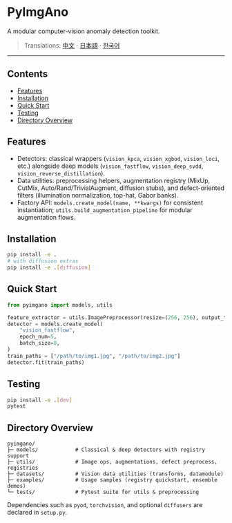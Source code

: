 # PyImgAno

A modular computer-vision anomaly detection toolkit.
  
> Translations: [中文](README_cn.md) · [日本語](README_ja.md) · [한국어](README_ko.md)

--- 
 
## Contents

- [Features](#features)
- [Installation](#installation)
- [Quick Start](#quick-start)
- [Testing](#testing)
- [Directory Overview](#directory-overview)

## Features

- Detectors: classical wrappers (`vision_kpca`, `vision_xgbod`, `vision_loci`, etc.) alongside deep models (`vision_fastflow`, `vision_deep_svdd`, `vision_reverse_distillation`).
- Data utilities: preprocessing helpers, augmentation registry (MixUp, CutMix, Auto/Rand/TrivialAugment, diffusion stubs), and defect-oriented filters (illumination normalization, top-hat, Gabor banks).
- Factory API: `models.create_model(name, **kwargs)` for consistent instantiation; `utils.build_augmentation_pipeline` for modular augmentation flows.

## Installation

```bash
pip install -e .
# with diffusion extras
pip install -e .[diffusion]
```

## Quick Start

```python
from pyimgano import models, utils

feature_extractor = utils.ImagePreprocessor(resize=(256, 256), output_tensor=True)
detector = models.create_model(
    "vision_fastflow",
    epoch_num=5,
    batch_size=8,
)
train_paths = ["/path/to/img1.jpg", "/path/to/img2.jpg"]
detector.fit(train_paths)
```

## Testing

```bash
pip install -e .[dev]
pytest
```

## Directory Overview

```text
pyimgano/
├─ models/            # Classical & deep detectors with registry support
├─ utils/             # Image ops, augmentations, defect preprocess, registries
├─ datasets/          # Vision data utilities (transforms, datamodule)
├─ examples/          # Usage samples (registry quickstart, ensemble demos)
└─ tests/             # Pytest suite for utils & preprocessing
```

Dependencies such as `pyod`, `torchvision`, and optional `diffusers` are declared in `setup.py`.

